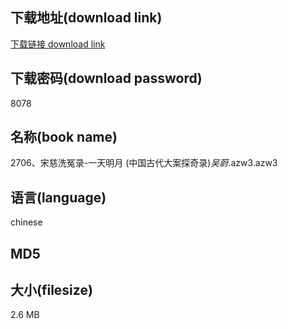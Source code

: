 ## 下载地址(download link)
[下载链接 download link](https://tutu365.netlify.app/?s=2706%E3%80%81%E5%AE%8B%E6%85%88%E6%B4%97%E5%86%A4%E5%BD%95-%E4%B8%80%E5%A4%A9%E6%98%8E%E6%9C%88+%28%E4%B8%AD%E5%9B%BD%E5%8F%A4%E4%BB%A3%E5%A4%A7%E6%A1%88%E6%8E%A2%E5%A5%87%E5%BD%95%29_%E5%90%B4%E8%94%9A_.azw3)

## 下载密码(download password)
8078

## 名称(book name)
2706、宋慈洗冤录-一天明月 (中国古代大案探奇录)_吴蔚_.azw3.azw3

## 语言(language)
chinese

## MD5


## 大小(filesize)
2.6 MB

